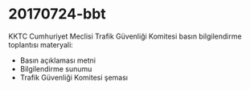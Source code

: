 # 20170724-bbt
KKTC Cumhuriyet Meclisi Trafik Güvenliği Komitesi basın bilgilendirme toplantısı materyali:
- Basın açıklaması metni
- Bilgilendirme sunumu
- Trafik Güvenliği Komitesi şeması
